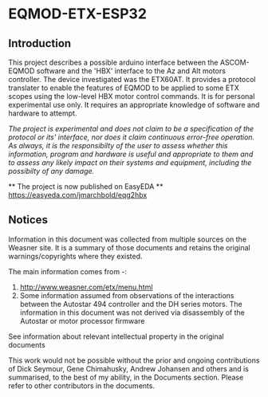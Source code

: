 # EQMOD-ETX-ESP32
## Introduction
This project describes a possible arduino interface between the ASCOM-EQMOD software and the 'HBX' interface to the Az and Alt motors controller. The device investigated was the ETX60AT. It provides a protocol translater to enable the features of EQMOD to be applied to some ETX scopes using the low-level HBX motor control commands. It is for personal experimental use only. It requires an appropriate knowledge of software and hardware to attempt. 
  
*The project is experimental and does not claim to be a specification of the protocol or its' interface, nor does it claim continuous error-free operation. As always, it is the responsibilty of the user to assess whether this information, program and hardware is useful and appropriate to them and to assess any likely impact on their systems and equipment, including the possibilty of any damage.*  

** The project is now published on EasyEDA **  
https://easyeda.com/jmarchbold/eqg2hbx

## Notices
Information in this document was collected from multiple sources on the Weasner site. It is a summary of those documents and retains the original warnings/copyrights where they existed.  

The main information comes from -:
1. http://www.weasner.com/etx/menu.html    
2. Some information assumed from observations of the interactions between the Autostar 494 controller and the DH series motors. The information in this document was not derived via disassembly of the Autostar or motor processor firmware    

See information about relevant intellectual property in the original documents   

This work would not be possible without the prior and ongoing contributions of Dick Seymour, Gene Chimahusky, Andrew Johansen and others and is summarised, to the best of my ability, in the Documents section. Please refer to other contributors in the documents.
 

